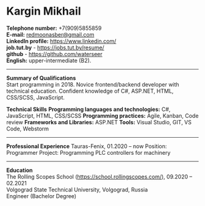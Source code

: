 # Kargin Mikhail 

**Telephone number:** +7(909)5855859   
**E-mail:** redmoonasber@gmail.com	  
**LinkedIn profile:**  https://www.linkedin.com/   
**job.tut.by** - https://jobs.tut.by/resume/  
**github** - https://github.com/waterseer    
**English:** upper-intermediate (B2).

---

**Summary of Qualifications** 	
Start programming in 2018. Novice frontend/backend developer with technical education. Confident knowledge of C#, ASP.NET, HTML, CSS/SCSS, JavaScript. 

**Technical Skills**
**Programming languages and technologies:** C#, JavaScript, HTML, CSS/SCSS
**Programming practices:** Agile, Kanban, Code review
**Frameworks and Libraries:** ASP.NET
**Tools:** Visual Studio, GIT, VS Code,  Webstorm 

---

**Professional Experience**
Tauras-Fenix, 01.2020 – now
Position: Programmer
Project: Programming PLC controllers for machinery

---

**Education**  
The Rolling Scopes School (https://school.rollingscopes.com/), 09.2020 – 02.2021   
Volgograd State Technical University, Volgograd, Russia                                                                             
 Engineer (Bachelor Degree) 

